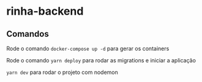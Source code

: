 # rinha-backend

## Comandos
Rode o comando `docker-compose up -d` para gerar os containers

Rode o comando `yarn deploy` para rodar as migrations e iniciar a aplicação

`yarn dev` para rodar o projeto com nodemon
